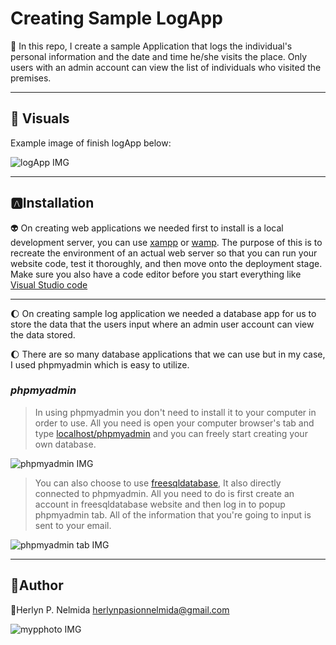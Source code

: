 # Creating Sample LogApp

:robot: In this repo, I create a sample  Application that logs the individual's personal information and the date and time he/she visits the place. Only users with an admin account can view the list of individuals who visited the premises.

---

## :eyes: Visuals

Example image of finish logApp below: 


![logApp IMG](https://cdn.fbsbx.com/v/t59.2708-21/260168505_603362037549198_2874443671557917640_n.gif?_nc_cat=102&ccb=1-5&_nc_sid=041f46&_nc_eui2=AeFaNlXY0NOq0zGfwatkbEgfZ1TE8E-IxnRnVMTwT4jGdBI5vMObhapkvSGJps7yXnrmqUL3viymKd4UdpZVl9-h&_nc_ohc=AWij2-eFngQAX8MA5pv&_nc_ht=cdn.fbsbx.com&oh=03eecc50c93283111f4a8e93a40accd5&oe=61A1974B)

---

## :a:Installation
 :alien: On creating web applications we needed first to install is a local development server, you can use  [xampp](https://www.apachefriends.org/download.html "xampp") or [wamp](https://sourceforge.net/projects/wampserver/ "wamp"). The purpose of this is to recreate the environment of an actual web server so that you can run your website code, test it thoroughly, and then move onto the deployment stage. Make sure you also have a code editor before you start everything like [Visual Studio code](https://code.visualstudio.com/Download "VS Code")
___

:moon: On creating sample log application we needed a database app for us to store the data that the users input where an admin user account can view the data stored.

:moon: There are so many database applications that we can use but in my case, I used phpmyadmin which is easy to utilize.

### *phpmyadmin*

> In using phpmyadmin you don't need to install it to your computer in order to use. All you need is open your computer browser's tab and type [localhost/phpmyadmin](http://localhost/phpmyadmin/ "phpmyadmin") and you can freely start creating your own database.

![phpmyadmin IMG](https://scontent.xx.fbcdn.net/v/t1.15752-9/p206x206/260366894_227301289514365_4716858292646559482_n.png?_nc_cat=100&ccb=1-5&_nc_sid=aee45a&_nc_eui2=AeEsoOnOWDi0W_Va5vHSbh01i4Dq-BQy1_GLgOr4FDLX8aCxB-u6vM88HuJJgDkMYXVuGuYMniRvZHadIOwT2vLn&_nc_ohc=JmXXX0ubzLMAX-Ta6G9&_nc_ad=z-m&_nc_cid=0&_nc_ht=scontent.xx&oh=c1ac41570142e6d622ff10b37e36a01f&oe=61C54536)
> You can also choose to use [freesqldatabase](https://www.freesqldatabase.com/ "freesqldatabase"), It also directly connected to phpmyadmin. All you need to do is first create an account in freesqldatabase website and then log in to popup phpmyadmin tab. All of the information that you're going to input is sent to your email.

![phpmyadmin tab IMG](https://scontent.xx.fbcdn.net/v/t1.15752-9/p206x206/257771217_631963741173655_573521996328712963_n.png?_nc_cat=106&ccb=1-5&_nc_sid=aee45a&_nc_eui2=AeGLDgNzB9mIaAX6ol52SUuv_whaVsidRSD_CFpWyJ1FIF2xFfBI7hSHLycHmW45yAgMYByEAZALFSljtGnH1RL3&_nc_ohc=H289tg5rnJYAX_Pd-5Q&_nc_ad=z-m&_nc_cid=0&_nc_ht=scontent.xx&oh=9f66f13baf43d9628f33023602bc8837&oe=61C64138)

---
## :vampire:Author

 :girl:Herlyn P. Nelmida <herlynpasionnelmida@gmail.com>

![mypphoto IMG](https://scontent.xx.fbcdn.net/v/t1.15752-9/p206x206/259081523_232889715612698_4974567404806410715_n.jpg?_nc_cat=108&ccb=1-5&_nc_sid=aee45a&_nc_eui2=AeG9ReqcIuG8yukyXII5Ae9a3pTX5dO0LpXelNfl07Quld_SKdZliMz7riTTYIL4Mev_grW0qAjyyKjnuns_SwnN&_nc_ohc=037IYC8q2jYAX-QSCv-&_nc_ad=z-m&_nc_cid=0&_nc_ht=scontent.xx&oh=3b8c89e9cd37ec3383e0f36619249d47&oe=61C647BF)
